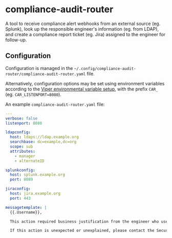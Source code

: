 # compliance-audit-router

A tool to receive compliance alert webhooks from an external source (eg. Splunk), look up the responsible engineer's information (eg. from LDAP), and create a compliance report ticket (eg. Jira) assigned to the engineer for follow-up.

## Configuration

Configuration is managed in the `~/.config/compliance-audit-router/compliance-audit-router.yaml` file.

Alternatively, configuration options may be set using environment variables according to the [Viper environmental variable setup](https://github.com/spf13/viper#working-with-environment-variables), with the prefix `CAR_` (eg. `CAR_LISTENPORT=8080`).

An example `compliance-audit-router.yaml` file:

```yaml
---
verbose: false
listenport: 8080

ldapconfig:
  host: ldaps://ldap.example.org
  searchbase: dc=example,dc=org
  scope: sub
  attributes:
    - manager
    - alternateID

splunkconfig:
  host: splunk.example.org
  port: 8089

jiraconfig:
  host: jira.example.org
  port: 443

messagetemplate: |
  {{.Username}},

  This action required business justification from the engineer who used this access, and management approval.

  If this action is unexpected or unexplained, please contact the Security team immediately for further investigation.
```
